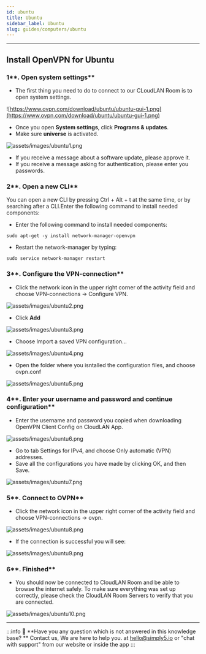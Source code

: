 ```yaml
---
id: ubuntu
title: Ubuntu
sidebar_label: Ubuntu
slug: guides/computers/ubuntu
---
```

---
## Install OpenVPN for Ubuntu

### 1**. Open system settings**

- The first thing you need to do to connect to our CLoudLAN Room is to open system settings.

![https://www.ovpn.com/download/ubuntu/ubuntu-gui-1.png](https://www.ovpn.com/download/ubuntu/ubuntu-gui-1.png)

- Once you open **System settings**, click **Programs & updates**.
- Make sure **universe** is activated.

![assets/images/ubuntu1.png](assets/images/ubuntu1.png)

- If you receive a message about a software update, please approve it.
- If you receive a message asking for authentication, please enter you passwords.

### 2**. Open a new CLI**

You can open a new CLI by pressing Ctrl + Alt + t at the same time, or by searching after a CLI.Enter the following command to install needed components:

- Enter the following command to install needed components:

```basic
sudo apt-get -y install network-manager-openvpn
```

- Restart the network-manager by typing:

```basic
sudo service network-manager restart
```

### 3**. Configure the VPN-connection**

- Click the network icon in the upper right corner of the activity field and choose VPN-connections → Configure VPN.

![assets/images/ubuntu2.png](assets/images/ubuntu2.png)

- Click **Add**

![assets/images/ubuntu3.png](assets/images/ubuntu3.png)

- Choose Import a saved VPN configuration...

![assets/images/ubuntu4.png](assets/images/ubuntu4.png)

- Open the folder where you isntalled the configuration files, and choose ovpn.conf

![assets/images/ubuntu5.png](assets/images/ubuntu5.png)

### 4**. Enter your username and password and continue configuration**

- Enter the username and password you copied when downloading OpenVPN Client Config on CloudLAN App.

![assets/images/ubuntu6.png](assets/images/ubuntu6.png)

- Go to tab Settings for IPv4, and choose Only automatic (VPN) addresses.
- Save all the configurations you have made by clicking OK, and then Save.

![assets/images/ubuntu7.png](assets/images/ubuntu7.png)

### 5**. Connect to OVPN**

- Click the network icon in the upper right corner of the activity field and choose VPN-connections → ovpn.

![assets/images/ubuntu8.png](assets/images/ubuntu8.png)

- If the connection is successful you will see:

![assets/images/ubuntu9.png](assets/images/ubuntu9.png)

### 6**. Finished**

- You should now be connected to CloudLAN Room and be able to browse the internet safely. To make sure everything was set up correctly, please check [](https://www.ovpn.com/)the CloudLAN Room Servers to verify that you are connected.

![assets/images/ubuntu10.png](assets/images/ubuntu10.png)


---
:::info
:information_desk_person: **Have you any question which is not answered in this knowledge base? **
Contact us, We are here to help you. at [hello@simply5.io](mailto:hello@simply5.io) or "chat with support" from our website or inside the app
:::